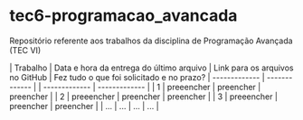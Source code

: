 # tec6-programacao_avancada
Repositório referente aos trabalhos da disciplina de Programação Avançada (TEC VI)


| Trabalho  | Data e hora da entrega do último arquivo | Link para os arquivos no GitHub | Fez tudo o que foi solicitado e no prazo?
| ------------- | ------------- | | ------------- | ------------- |
| 1  | preeencher | preencher | preencher |
| 2  | preeencher | preencher | preencher |
| 3 | preeencher | preencher | preencher |
| ... | ... | ... | ... |
